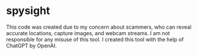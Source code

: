 # spysight
This code was created due to my concern about scammers, who can reveal accurate locations, capture images, and webcam streams. I am not responsible for any misuse of this tool. I created this tool with the help of ChatGPT by OpenAI.
